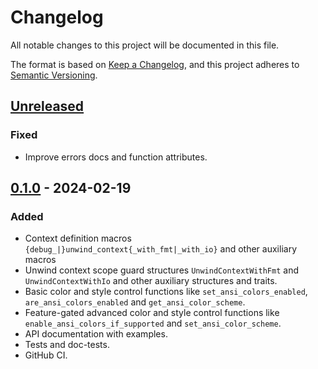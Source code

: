 # Changelog
All notable changes to this project will be documented in this file.

The format is based on [Keep a Changelog](https://keepachangelog.com/en/1.0.0/),
and this project adheres to [Semantic Versioning](https://semver.org/spec/v2.0.0.html).

## [Unreleased]
### Fixed
- Improve errors docs and function attributes.

## [0.1.0] - 2024-02-19
### Added
- Context definition macros `{debug_|}unwind_context{_with_fmt|_with_io}` and other auxiliary macros
- Unwind context scope guard structures `UnwindContextWithFmt` and `UnwindContextWithIo` and other auxiliary structures and traits.
- Basic color and style control functions like `set_ansi_colors_enabled`, `are_ansi_colors_enabled` and `get_ansi_color_scheme`.
- Feature-gated advanced color and style control functions like `enable_ansi_colors_if_supported` and `set_ansi_color_scheme`.
- API documentation with examples.
- Tests and doc-tests.
- GitHub CI.

[Unreleased]: https://github.com/zheland/unwind-context/compare/v0.1.0...HEAD
[0.1.0]: https://github.com/zheland/unwind-context/compare/v0.0.0...v0.1.0
